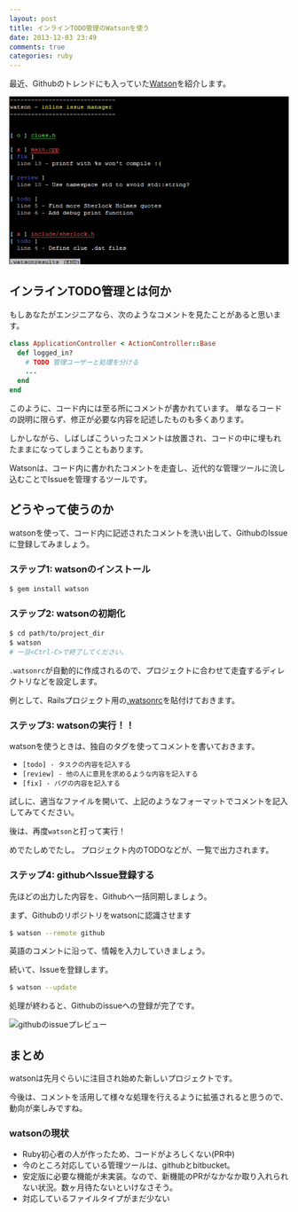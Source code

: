 ```yaml
---
layout: post
title: インラインTODO管理のWatsonを使う
date: 2013-12-03 23:49
comments: true
categories: ruby
---
```


最近、Githubのトレンドにも入っていた[Watson]( https://goosecode.com/watson/ )を紹介します。

<!-- more -->

<img class="image_on_frame center" src="/images/blog/watson.png" alt="watsonのデモ" />

## インラインTODO管理とは何か

もしあなたがエンジニアなら、次のようなコメントを見たことがあると思います。

```ruby
class ApplicationController < ActionController::Base
  def logged_in?
    # TODO 管理ユーザーと処理を分ける
    ...
  end
end
```

このように、コード内には至る所にコメントが書かれています。
単なるコードの説明に限らず、修正が必要な内容を記述したものも多くあります。

しかしながら、しばしばこういったコメントは放置され、コードの中に埋もれたままになってしまうこともあります。

Watsonは、コード内に書かれたコメントを走査し、近代的な管理ツールに流し込むことでIssueを管理するツールです。

## どうやって使うのか

watsonを使って、コード内に記述されたコメントを洗い出して、GithubのIssueに登録してみましょう。

### ステップ1: watsonのインストール

```sh
$ gem install watson
```

### ステップ2: watsonの初期化

```sh
$ cd path/to/project_dir
$ watson
# 一旦<Ctrl-C>で終了してください。
```

`.watsonrc`が自動的に作成されるので、プロジェクトに合わせて走査するディレクトリなどを設定します。

例として、Railsプロジェクト用の[.watsonrc](https://gist.github.com/7770689)を貼付けておきます。

### ステップ3: watsonの実行！！

watsonを使うときは、独自のタグを使ってコメントを書いておきます。

- `[todo] - タスクの内容を記入する`
- `[review] - 他の人に意見を求めるような内容を記入する`
- `[fix] - バグの内容を記入する`

試しに、適当なファイルを開いて、上記のようなフォーマットでコメントを記入してみてください。

後は、再度`watson`と打って実行！

めでたしめでたし。
プロジェクト内のTODOなどが、一覧で出力されます。

### ステップ4: githubへIssue登録する

先ほどの出力した内容を、Githubへ一括同期しましょう。

まず、Githubのリポジトリをwatsonに認識させます

```sh
$ watson --remote github
```

英語のコメントに沿って、情報を入力していきましょう。


続いて、Issueを登録します。

```sh
$ watson --update
```

処理が終わると、Githubのissueへの登録が完了です。

<img src="image_on_frame center" src="/images/blog/watson_issue_preview.png" alt="githubのissueプレビュー" />

## まとめ

watsonは先月ぐらいに注目され始めた新しいプロジェクトです。

今後は、コメントを活用して様々な処理を行えるように拡張されると思うので、動向が楽しみですね。

### watsonの現状

- Ruby初心者の人が作ったため、コードがよろしくない(PR中)
- 今のところ対応している管理ツールは、githubとbitbucket。
- 安定版に必要な機能が未実装。なので、新機能のPRがなかなか取り入れられない状況。数ヶ月待たないといけなさそう。
- 対応しているファイルタイプがまだ少ない
